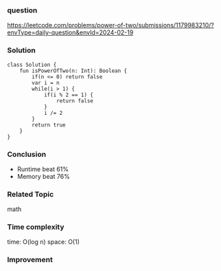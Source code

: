 ### question
https://leetcode.com/problems/power-of-two/submissions/1179983210/?envType=daily-question&envId=2024-02-19

### Solution
```
class Solution {
    fun isPowerOfTwo(n: Int): Boolean {
        if(n <= 0) return false
        var i = n
        while(i > 1) {
            if(i % 2 == 1) {
                return false
            }
            i /= 2
        } 
        return true
    }
}
```
### Conclusion
- Runtime beat 61% 
- Memory beat 76%

### Related Topic
math

### Time complexity
time: O(log n)
space: O(1)

### Improvement